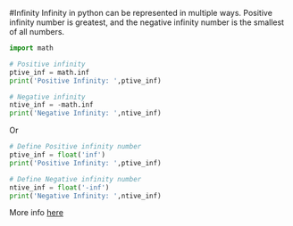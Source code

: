 #Infinity
Infinity in python can be represented in multiple ways. Positive infinity number is greatest, and the negative infinity number is the smallest of all numbers.

```python
import math

# Positive infinity
ptive_inf = math.inf
print('Positive Infinity: ',ptive_inf)

# Negative infinity
ntive_inf = -math.inf
print('Negative Infinity: ',ntive_inf)
```
Or
```python
# Define Positive infinity number
ptive_inf = float('inf')
print('Positive Infinity: ',ptive_inf)

# Define Negative infinity number
ntive_inf = float('-inf')
print('Negative Infinity: ',ntive_inf)
```

More info [here](https://www.stechies.com/python-infinity/)